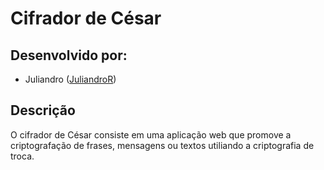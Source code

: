 # Cifrador de César

## Desenvolvido por:
- Juliandro ([JuliandroR](https://github.com/JuliandroR))


## Descrição
O cifrador de César consiste em uma aplicação web que promove a criptografação de frases, mensagens ou textos utiliando 
a criptografia de troca.
